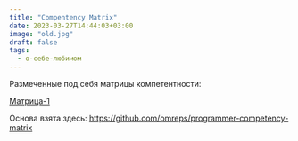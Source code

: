 ```yaml
---
title: "Compentency Matrix"
date: 2023-03-27T14:44:03+03:00
image: "old.jpg"
draft: false
tags:
  - о-себе-любимом
---
```



Размеченные под себя матрицы компетентности:

[Матрица-1](/posts/compentency-matrix/mymatrix.html)

Основа взята здесь: https://github.com/omreps/programmer-competency-matrix
